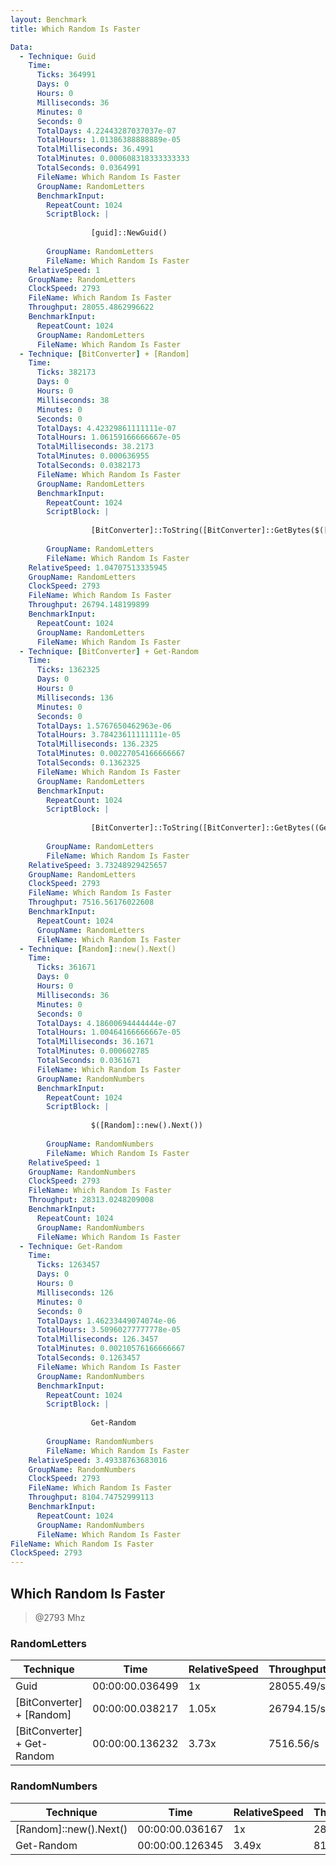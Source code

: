 ```yaml
---
layout: Benchmark
title: Which Random Is Faster

Data: 
  - Technique: Guid
    Time: 
      Ticks: 364991
      Days: 0
      Hours: 0
      Milliseconds: 36
      Minutes: 0
      Seconds: 0
      TotalDays: 4.22443287037037e-07
      TotalHours: 1.01386388888889e-05
      TotalMilliseconds: 36.4991
      TotalMinutes: 0.000608318333333333
      TotalSeconds: 0.0364991
      FileName: Which Random Is Faster
      GroupName: RandomLetters
      BenchmarkInput: 
        RepeatCount: 1024
        ScriptBlock: |
          
                  [guid]::NewGuid()
              
        GroupName: RandomLetters
        FileName: Which Random Is Faster
    RelativeSpeed: 1
    GroupName: RandomLetters
    ClockSpeed: 2793
    FileName: Which Random Is Faster
    Throughput: 28055.4862996622
    BenchmarkInput: 
      RepeatCount: 1024
      GroupName: RandomLetters
      FileName: Which Random Is Faster
  - Technique: [BitConverter] + [Random]
    Time: 
      Ticks: 382173
      Days: 0
      Hours: 0
      Milliseconds: 38
      Minutes: 0
      Seconds: 0
      TotalDays: 4.42329861111111e-07
      TotalHours: 1.06159166666667e-05
      TotalMilliseconds: 38.2173
      TotalMinutes: 0.000636955
      TotalSeconds: 0.0382173
      FileName: Which Random Is Faster
      GroupName: RandomLetters
      BenchmarkInput: 
        RepeatCount: 1024
        ScriptBlock: |
          
                  [BitConverter]::ToString([BitConverter]::GetBytes($([Random]::new().next())))
              
        GroupName: RandomLetters
        FileName: Which Random Is Faster
    RelativeSpeed: 1.04707513335945
    GroupName: RandomLetters
    ClockSpeed: 2793
    FileName: Which Random Is Faster
    Throughput: 26794.148199899
    BenchmarkInput: 
      RepeatCount: 1024
      GroupName: RandomLetters
      FileName: Which Random Is Faster
  - Technique: [BitConverter] + Get-Random
    Time: 
      Ticks: 1362325
      Days: 0
      Hours: 0
      Milliseconds: 136
      Minutes: 0
      Seconds: 0
      TotalDays: 1.5767650462963e-06
      TotalHours: 3.78423611111111e-05
      TotalMilliseconds: 136.2325
      TotalMinutes: 0.00227054166666667
      TotalSeconds: 0.1362325
      FileName: Which Random Is Faster
      GroupName: RandomLetters
      BenchmarkInput: 
        RepeatCount: 1024
        ScriptBlock: |
          
                  [BitConverter]::ToString([BitConverter]::GetBytes((Get-Random)))
              
        GroupName: RandomLetters
        FileName: Which Random Is Faster
    RelativeSpeed: 3.73248929425657
    GroupName: RandomLetters
    ClockSpeed: 2793
    FileName: Which Random Is Faster
    Throughput: 7516.56176022608
    BenchmarkInput: 
      RepeatCount: 1024
      GroupName: RandomLetters
      FileName: Which Random Is Faster
  - Technique: [Random]::new().Next()
    Time: 
      Ticks: 361671
      Days: 0
      Hours: 0
      Milliseconds: 36
      Minutes: 0
      Seconds: 0
      TotalDays: 4.18600694444444e-07
      TotalHours: 1.00464166666667e-05
      TotalMilliseconds: 36.1671
      TotalMinutes: 0.000602785
      TotalSeconds: 0.0361671
      FileName: Which Random Is Faster
      GroupName: RandomNumbers
      BenchmarkInput: 
        RepeatCount: 1024
        ScriptBlock: |
          
                  $([Random]::new().Next())
              
        GroupName: RandomNumbers
        FileName: Which Random Is Faster
    RelativeSpeed: 1
    GroupName: RandomNumbers
    ClockSpeed: 2793
    FileName: Which Random Is Faster
    Throughput: 28313.0248209008
    BenchmarkInput: 
      RepeatCount: 1024
      GroupName: RandomNumbers
      FileName: Which Random Is Faster
  - Technique: Get-Random
    Time: 
      Ticks: 1263457
      Days: 0
      Hours: 0
      Milliseconds: 126
      Minutes: 0
      Seconds: 0
      TotalDays: 1.46233449074074e-06
      TotalHours: 3.50960277777778e-05
      TotalMilliseconds: 126.3457
      TotalMinutes: 0.00210576166666667
      TotalSeconds: 0.1263457
      FileName: Which Random Is Faster
      GroupName: RandomNumbers
      BenchmarkInput: 
        RepeatCount: 1024
        ScriptBlock: |
          
                  Get-Random
              
        GroupName: RandomNumbers
        FileName: Which Random Is Faster
    RelativeSpeed: 3.49338763683016
    GroupName: RandomNumbers
    ClockSpeed: 2793
    FileName: Which Random Is Faster
    Throughput: 8104.74752999113
    BenchmarkInput: 
      RepeatCount: 1024
      GroupName: RandomNumbers
      FileName: Which Random Is Faster
FileName: Which Random Is Faster
ClockSpeed: 2793
---
```

Which Random Is Faster
----------------------
> @2793 Mhz


### RandomLetters


|Technique                  |Time           |RelativeSpeed|Throughput|
|---------------------------|---------------|-------------|----------|
|Guid                       |00:00:00.036499|1x           |28055.49/s|
|[BitConverter] + [Random]  |00:00:00.038217|1.05x        |26794.15/s|
|[BitConverter] + Get-Random|00:00:00.136232|3.73x        |7516.56/s |


### RandomNumbers


|Technique             |Time           |RelativeSpeed|Throughput|
|----------------------|---------------|-------------|----------|
|[Random]::new().Next()|00:00:00.036167|1x           |28313.02/s|
|Get-Random            |00:00:00.126345|3.49x        |8104.75/s |

